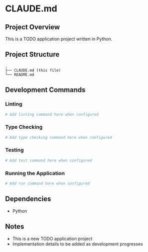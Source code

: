 # CLAUDE.md

## Project Overview
This is a TODO application project written in Python.

## Project Structure
```
.
├── CLAUDE.md (this file)
└── README.md
```

## Development Commands

### Linting
```bash
# Add linting command here when configured
```

### Type Checking
```bash
# Add type checking command here when configured
```

### Testing
```bash
# Add test command here when configured
```

### Running the Application
```bash
# Add run command here when configured
```

## Dependencies
- Python

## Notes
- This is a new TODO application project
- Implementation details to be added as development progresses